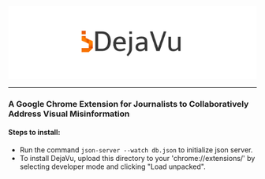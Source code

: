 <p align="center">
<img src="icons/dejavu_small.png"
     alt="DejaVu"/>
</p>
<hr>

### A Google Chrome Extension for Journalists to Collaboratively Address Visual Misinformation

#### Steps to install:
* Run the command `json-server --watch db.json` to initialize json server.
* To install DejaVu, upload this directory to your 'chrome://extensions/' by selecting developer mode and clicking "Load unpacked".
